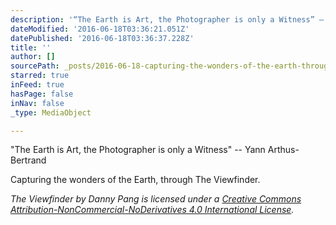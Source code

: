 ```yaml
---
description: '“The Earth is Art, the Photographer is only a Witness” – Yann Arthus-Bertrand'
dateModified: '2016-06-18T03:36:21.051Z'
datePublished: '2016-06-18T03:36:37.228Z'
title: ''
author: []
sourcePath: _posts/2016-06-18-capturing-the-wonders-of-the-earth-through-the-viewfinder.md
starred: true
inFeed: true
hasPage: false
inNav: false
_type: MediaObject

---
```

"The Earth is Art, the Photographer is only a Witness" -- Yann Arthus-Bertrand

Capturing the wonders of the Earth, through The Viewfinder.

_The Viewfinder by Danny Pang is licensed under a [Creative Commons Attribution-NonCommercial-NoDerivatives 4.0 International License][0]._

[0]: http://creativecommons.org/licenses/by-nc-nd/4.0/